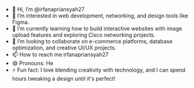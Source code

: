 - 👋 Hi, I’m @irfanapriansyah27
- 👀 I’m interested in web development, networking, and design tools like Figma.
- 🌱 I’m currently learning how to build interactive websites with image upload features and exploring Cisco networking projects.
- 💞️ I’m looking to collaborate on e-commerce platforms, database optimization, and creative UI/UX projects.
- 📫 How to reach me irfanapriansyah27
- 😄 Pronouns: He
- ⚡ Fun fact: I love blending creativity with technology, and I can spend hours tweaking a design until it's perfect!

<!---
irfanapriansyah27/irfanapriansyah27 is a ✨ special ✨ repository because its `README.md` (this file) appears on your GitHub profile.
You can click the Preview link to take a look at your changes.
--->
